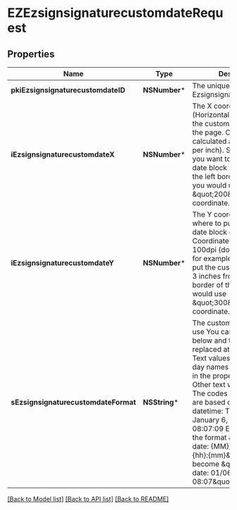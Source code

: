 # EZEzsignsignaturecustomdateRequest

## Properties
Name | Type | Description | Notes
------------ | ------------- | ------------- | -------------
**pkiEzsignsignaturecustomdateID** | **NSNumber*** | The unique ID of the Ezsignsignaturecustomdate | [optional] 
**iEzsignsignaturecustomdateX** | **NSNumber*** | The X coordinate (Horizontal) where to put the custom date block on the page.  Coordinate is calculated at 100dpi (dot per inch). So for example, if you want to put the custom date block 2 inches from the left border of the page, you would use \&quot;200\&quot; for the X coordinate. | 
**iEzsignsignaturecustomdateY** | **NSNumber*** | The Y coordinate (Vertical) where to put the custom date block on the page.  Coordinate is calculated at 100dpi (dot per inch). So for example, if you want to put the custom date block 3 inches from the top border of the page, you would use \&quot;300\&quot; for the Y coordinate. | 
**sEzsignsignaturecustomdateFormat** | **NSString*** | The custom date format to use  You can use the codes below and they will be replaced at signature time. Text values like month and day names will be rendered in the proper language. Other text will be left as-is.  The codes examples below are based on the following datetime: Thursday, January 6, 2022 at 08:07:09 EST  For example, the format \&quot;Signature date: {MM}/{DD}/{YYYY} {hh}:{mm}\&quot; would become \&quot;Signature date: 01/06/2022 08:07\&quot;  **Year**  | Code | Example | | - | - | | {YYYY} | 2022 |  **Month**  | Code | Example | | - | - | | {MonthCapitalize} | Janvier | | {Month} | janvier | | {MM} | 01 | | {M} | 1 |  **Day**  | Code | Example | | - | - | | {DayCapitalize} | Jeudi | | {Day} | jeudi | | {DD} | 06 | | {D} | 6 |  **Hour**  | Code | Example | | - | - | | {hh} | 08 |  **Minute**  | Code | Example | | - | - | | {mm} | 07 |  **Second**  | Code | Example | | - | - | | {ss} | 09 |        **Timezone**  | Code | Example | | - | - | | {Z} | EST |       **Time**  | Code | Example | | - | - | | {Time} | 08:07:09 |   | {TimeZ} | 08:07:09 EST |     **Date**  | Code | Example | | - | - | | {Date} | 2022-01-06 |   | {DateText} | 1er Janvier 2022 |  **Full**  | Code | Example | | - | - | | {DateTime} | 2022-01-06 08:07:09 |   | {DateTimeZ} | 2022-01-06 08:07:09 EST |  | 

[[Back to Model list]](../README.md#documentation-for-models) [[Back to API list]](../README.md#documentation-for-api-endpoints) [[Back to README]](../README.md)


